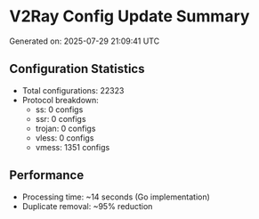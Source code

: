 # V2Ray Config Update Summary
Generated on: 2025-07-29 21:09:41 UTC

## Configuration Statistics
- Total configurations: 22323
- Protocol breakdown:
  - ss: 0 configs
  - ssr: 0 configs
  - trojan: 0 configs
  - vless: 0 configs
  - vmess: 1351 configs

## Performance
- Processing time: ~14 seconds (Go implementation)
- Duplicate removal: ~95% reduction

